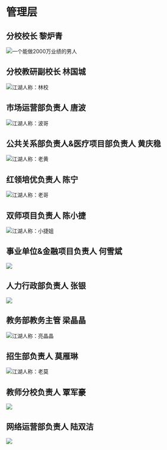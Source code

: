 # 管理层

## 分校校长 黎炉青

![&#x4E00;&#x4E2A;&#x80FD;&#x505A;2000&#x4E07;&#x4E1A;&#x7EE9;&#x7684;&#x7537;&#x4EBA;](../.gitbook/assets/wei-xin-tu-pian-20181104095842.jpg)

## 分校教研副校长 林国城

![&#x6C5F;&#x6E56;&#x4EBA;&#x79F0;&#xFF1A;&#x6797;&#x6821;](../.gitbook/assets/wei-xin-tu-pian-20181031114536-kao-bei.jpg)

## 市场运营部负责人 唐波

![&#x6C5F;&#x6E56;&#x4EBA;&#x79F0;&#xFF1A;&#x6CE2;&#x54E5;](../.gitbook/assets/wei-xin-tu-pian-20181104101357.jpg)

## 公共关系部负责人&医疗项目部负责人 黄庆稳

![&#x6C5F;&#x6E56;&#x4EBA;&#x79F0;&#xFF1A;&#x8001;&#x9EC4;](../.gitbook/assets/wei-xin-tu-pian-20181104214258.jpg)

## 红领培优负责人 陈宁 

![&#x6C5F;&#x6E56;&#x4EBA;&#x79F0;&#xFF1A;&#x8001;&#x54E5;](../.gitbook/assets/jiao-shi-24-cun-zhao-pian-chen-ning.jpg)

## 双师项目负责人 陈小捷

![&#x6C5F;&#x6E56;&#x4EBA;&#x79F0;&#xFF1A;&#x5C0F;&#x6377;&#x59D0;](../.gitbook/assets/wei-xin-tu-pian-20181102140413.png)

## 事业单位&金融项目负责人 何雪斌

![](../.gitbook/assets/he-xue-bin.jpg)

## 人力行政部负责人 张银

![](../.gitbook/assets/wei-xin-tu-pian-20181106094943.jpg)

## 教务部教务主管 梁晶晶

![&#x6C5F;&#x6E56;&#x4EBA;&#x79F0;&#xFF1A;&#x4EAE;&#x6676;&#x6676;](../.gitbook/assets/wei-xin-tu-pian-20181104213527.jpg)

## 招生部负责人 莫雁琳 

![&#x6C5F;&#x6E56;&#x4EBA;&#x79F0;&#xFF1A;&#x8001;&#x83AB;](../.gitbook/assets/wei-xin-tu-pian-20181106091146.jpg)

## 教师分校负责人 覃军豪

![](../.gitbook/assets/wei-xin-tu-pian-20181104091540.jpg)

## 网络运营部负责人 陆双洁

![](../.gitbook/assets/wei-xin-tu-pian-20181106091118.jpg)

